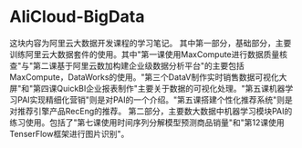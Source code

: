 # AliCloud-BigData
这块内容为阿里云大数据开发课程的学习笔记。
    其中第一部分，基础部分，主要训练阿里云大数据套件的使用。其中"第一课使用MaxCompute进行数据质量核查"与"第二课基于阿里云数加构建企业级数据分析平台"的主要包括MaxCompute，DataWorks的使用。"第三个DataV制作实时销售数据可视化大屏"和"第四课QuickBI企业报表制作"主要关于数据的可视化处理。"第五课机器学习PAI实现精细化营销"则是对PAI的一个介绍。"第五课搭建个性化推荐系统"则是对推荐引擎产品RecEng的推荐。
    第二部分，主要数大数据中机器学习模块PAI的练习使用。包括了"第七课使用时间序列分解模型预测商品销量"和"第12课使用TenserFlow框架进行图片识别"。
